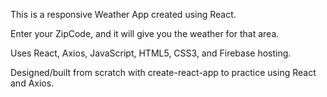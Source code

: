 This is a responsive Weather App created using React.

Enter your ZipCode, and it will give you the weather for that area.

Uses React, Axios, JavaScript, HTML5, CSS3, and Firebase hosting.

Designed/built from scratch with create-react-app to practice using React and Axios.

